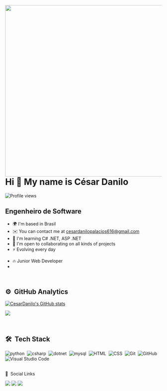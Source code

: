 
<img align="right" height="550em"  src="https://raw.githubusercontent.com/gist/CesarDanilo/68e48684b7ff14885d7a2fa10ebb6688/raw/43e35076ac60fcc5a4f20880576d545334afa207/githubcard2.svg"/>

Hi 👋 My name is César Danilo
=============================

<p align="left"> <img src="https://komarev.com/ghpvc/?username=CesarDanilo&color=blueviolet" alt="Profile views" /> </p>

Engenheiro de Software
----------------------

* 🌍  I'm based in Brasil
* ✉️  You can contact me at [cesardanilopalacios616@gmail.com](mailto:cesardanilopalacios616@gmail.com)
* 🧠  I'm learning C# .NET, ASP .NET
* 🤝  I'm open to collaborating on all kinds of projects
* ⚡  Evolving every day
- 🔥 Junior Web Developer
- 
<br>

## ⚙️ &nbsp;GitHub Analytics

<div align="left">
<a href="http://www.github.com/CesarDanilo"><img src="https://github-readme-stats.vercel.app/api?username=CesarDanilo&show_icons=true&hide=&count_private=true&title_color=ec4899&text_color=ffffff&icon_color=ec4899&bg_color=000000&hide_border=true&show_icons=true" alt="CesarDanilo's GitHub stats" /></a>

<a href="http://www.github.com/CesarDanilo"><img src="https://github-readme-streak-stats.herokuapp.com/?user=CesarDanilo&stroke=ffffff&background=000000&ring=ec4899&fire=ec4899&currStreakNum=ffffff&currStreakLabel=ec4899&sideNums=ffffff&sideLabels=ffffff&dates=ffffff&hide_border=true" /></a>
</div>
  

<br>

## 🛠 &nbsp;Tech Stack

![python](https://img.shields.io/badge/-Python-05122A?style=for-the-badge&logo=python)&nbsp;
![csharp](https://img.shields.io/badge/-Csharp-05122A?style=for-the-badge&logo=csharp)&nbsp;
![dotnet](https://img.shields.io/badge/-dotnet-05122A?style=for-the-badge&logo=dotnet)&nbsp;
![mysql](https://img.shields.io/badge/-Mysql-05122A?style=for-the-badge&logo=mysql)&nbsp;
![HTML](https://img.shields.io/badge/-HTML-05122A?style=for-the-badge&logo=HTML5)&nbsp;
![CSS](https://img.shields.io/badge/-CSS-05122A?style=for-the-badge&logo=CSS3&logoColor=1572B6)&nbsp;
![Git](https://img.shields.io/badge/-Git-05122A?style=for-the-badge&logo=git)&nbsp;
![GitHub](https://img.shields.io/badge/-GitHub-05122A?style=for-the-badge&logo=github)&nbsp;
![Visual Studio Code](https://img.shields.io/badge/-Visual%20Studio%20Code-05122A?style=for-the-badge&logo=visual-studio-code&logoColor=007ACC)&nbsp;
 <br><br>

🦲 &nbsp;Social Links

<p align="left" style="background:yellow">


<div>
  <a href="https://instagram.com/cesar_danilo616" target="_blank"><img src="https://img.shields.io/badge/-Instagram-%23E4405F?style=for-the-badge&logo=instagram&logoColor=white" target="_blank"></a>
  <a href = "mailto:cesardanilopalacios616@gmail.com"><img src="https://img.shields.io/badge/-Gmail-%23333?style=for-the-badge&logo=gmail&logoColor=white" target="_blank"></a>
  <a href="https://www.linkedin.com/in/c%C3%A9sar-danilo-pal%C3%A1cios-ortega-396408153/" target="_blank"><img src="https://img.shields.io/badge/-LinkedIn-%230077B5?style=for-the-badge&logo=linkedin&logoColor=white" target="_blank"></a> 
</div>
 </p>
 



